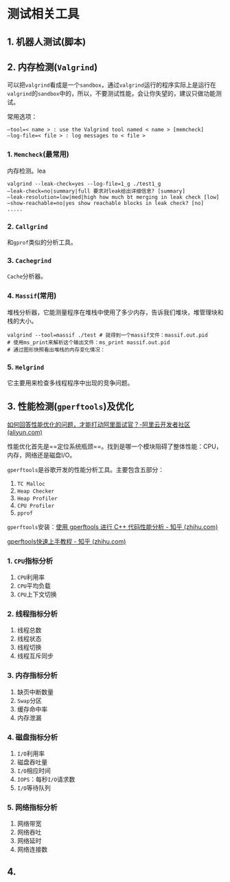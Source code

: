 # 测试相关工具

## 1. 机器人测试(脚本)

## 2. 内存检测(`Valgrind`)

可以把`valgrind`看成是一个`sandbox`，通过`valgrind`运行的程序实际上是运行在`valgrind`的`sandbox`中的，所以，不要测试性能，会让你失望的，建议只做功能测试。

常用选项：

```shell
–tool=< name > : use the Valgrind tool named < name > [memcheck]
–log-file=< file > : log messages to < file >
```

### 1. `Memcheck`(最常用)

内存检测。lea

```shell
valgrind --leak-check=yes --log-file=1_g ./test1_g
–leak-check=no|summary|full 要求对leak给出详细信息? [summary]
–leak-resolution=low|med|high how much bt merging in leak check [low]
–show-reachable=no|yes show reachable blocks in leak check? [no]
.....
```

### 2. `Callgrind`

和`gprof`类似的分析工具。

### 3. `Cachegrind`

`Cache`分析器。

### 4. `Massif`(常用)

堆栈分析器，它能测量程序在堆栈中使用了多少内存，告诉我们堆块，堆管理块和栈的大小。

```shell
valgrind --tool=massif ./test # 就得到一个massif文件：massif.out.pid
# 使用ms_print来解析这个输出文件：ms_print massif.out.pid
# 通过图形快照看出堆栈的内存变化情况：
```

### 5. `Helgrind`

它主要用来检查多线程程序中出现的竞争问题。

## 3. 性能检测(`gperftools`)及优化

[如何回答性能优化的问题，才能打动阿里面试官？-阿里云开发者社区 (aliyun.com)](https://developer.aliyun.com/article/727675)

性能优化首先是==定位系统瓶颈==。找到是哪一个模块阻碍了整体性能：CPU，内存，网络还是磁盘I/O。

`gperftools`是谷歌开发的性能分析工具。主要包含五部分： 

1. `TC Malloc`
2. `Heap Checker`
3. `Heap Profiler`
4. `CPU Profiler`
5. `pprof`

`gperftools`安装：[使用 gperftools 进行 C++ 代码性能分析 - 知乎 (zhihu.com)](https://zhuanlan.zhihu.com/p/539840046)

[gperftools快速上手教程 - 知乎 (zhihu.com)](https://zhuanlan.zhihu.com/p/623443812)

### 1. `CPU`指标分析

1. `CPU`利用率
2. `CPU`平均负载
3. `CPU`上下文切换

### 2. 线程指标分析

1. 线程总数
2. 线程状态
3. 线程切换
4. 线程互斥同步

### 3. 内存指标分析

1. 缺页中断数量
2. `Swap`分区
3. 缓存命中率
4. 内存泄漏

### 4. 磁盘指标分析

1. `I/O`利用率
2. 磁盘吞吐量
3. `I/O`相应时间
4. `IOPS`：每秒`I/O`请求数
5. `I/O`等待队列

### 5. 网络指标分析

1. 网络带宽
2. 网络吞吐
3. 网络延时
4. 网络连接数

## 4. 